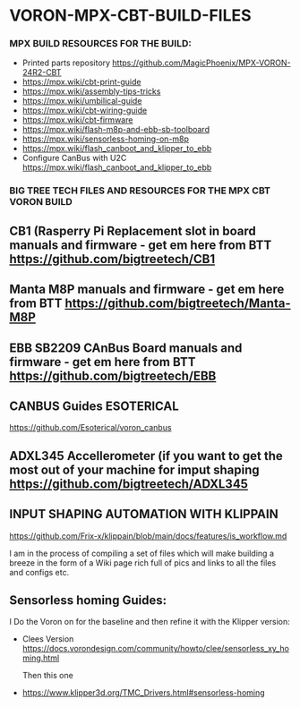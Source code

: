 # VORON-MPX-CBT-BUILD-FILES

### MPX BUILD RESOURCES FOR THE BUILD:

* Printed parts repository  https://github.com/MagicPhoenix/MPX-VORON-24R2-CBT
* https://mpx.wiki/cbt-print-guide
* https://mpx.wiki/assembly-tips-tricks
* https://mpx.wiki/umbilical-guide
* https://mpx.wiki/cbt-wiring-guide
* https://mpx.wiki/cbt-firmware
* https://mpx.wiki/flash-m8p-and-ebb-sb-toolboard
* https://mpx.wiki/sensorless-homing-on-m8p
* https://mpx.wiki/flash_canboot_and_klipper_to_ebb
* Configure CanBus with U2C https://mpx.wiki/flash_canboot_and_klipper_to_ebb
  

### BIG TREE TECH FILES AND RESOURCES FOR THE MPX CBT VORON BUILD

## CB1  (Rasperry Pi Replacement slot in board manuals and firmware - get em here from BTT  https://github.com/bigtreetech/CB1

## Manta M8P  manuals and firmware - get em here from BTT  https://github.com/bigtreetech/Manta-M8P

## EBB SB2209 CAnBus Board manuals and firmware - get em here from BTT https://github.com/bigtreetech/EBB

## CANBUS Guides  ESOTERICAL
https://github.com/Esoterical/voron_canbus

## ADXL345 Accellerometer  (if you want to get the most out of your machine for imput shaping   https://github.com/bigtreetech/ADXL345

## INPUT SHAPING AUTOMATION WITH KLIPPAIN
https://github.com/Frix-x/klippain/blob/main/docs/features/is_workflow.md


I am in the process of compiling a set of files which will make building a breeze
in the form of a Wiki page rich full of pics and links to all the files and configs etc.

## Sensorless homing Guides:
I Do the Voron on for the baseline and then refine it with the Klipper version:
* Clees Version https://docs.vorondesign.com/community/howto/clee/sensorless_xy_homing.html

  Then this one

* https://www.klipper3d.org/TMC_Drivers.html#sensorless-homing
